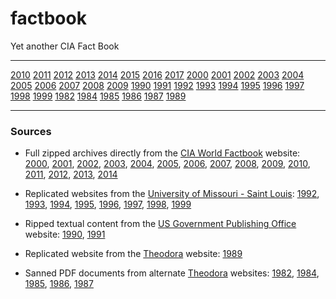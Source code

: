 # factbook
Yet another CIA Fact Book

 ------ ------ ------ ------ ------ ------ ------ ------ ------ ------
 [2010] [2011] [2012] [2013] [2014] [2015] [2016] [2017]
 [2000] [2001] [2002] [2003] [2004] [2005] [2006] [2007] [2008] [2009]
 [1990] [1991] [1992] [1993] [1994] [1995] [1996] [1997] [1998] [1999]
               [1982]        [1984] [1985] [1986] [1987]        [1989]
 ------ ------ ------ ------ ------ ------ ------ ------ ------ ------


[2017]: http://bit.ly/2mwDGiD
[2016]: http://bit.ly/2mwDHTJ
[2015]: http://bit.ly/2myQjdo
[2014]: http://bit.ly/2mwjj5f
[2013]: http://bit.ly/2muHy3W
[2012]: http://bit.ly/2mwDKPp
[2011]: http://bit.ly/2muNhXw
[2010]: http://bit.ly/2mwDNuz
[2009]: http://bit.ly/2mwDO1B
[2008]: http://bit.ly/2mwDCiT
[2007]: http://bit.ly/2mwDQGL
[2006]: http://bit.ly/2mwDRuj
[2005]: http://bit.ly/2mwDShR
[2004]: http://bit.ly/2mwDTlV
[2003]: http://bit.ly/2mx8waW
[2002]: http://bit.ly/2mwijht
[2001]: http://bit.ly/2mwDW15
[2000]: http://bit.ly/2mv38VZ
[1999]: http://bit.ly/2mwDXSH
[1998]: http://bit.ly/2muoin5
[1997]: http://bit.ly/2mtOPRB
[1996]: http://bit.ly/2mwkxh3
[1995]: http://bit.ly/2mwijxZ
[1994]: http://bit.ly/2muo2EB
[1993]: http://bit.ly/2muNjP8
[1992]: http://bit.ly/2mwikC3
[1991]: http://bit.ly/2mwkyl7
[1990]: http://bit.ly/2mtORZJ
[1989]: http://bit.ly/2muHAc4
[1987]: http://bit.ly/2mxOeyn
[1986]: http://bit.ly/2mxOfSX
[1985]: http://bit.ly/2mtBSHm
[1984]: http://bit.ly/2mtBU1W
[1982]: http://bit.ly/2mtBVD2

### Sources

-   Full zipped archives directly from the [CIA World Factbook](http://bit.ly/2munRZZ) website:
    [2000](http://bit.ly/2mxN0mL),
    [2001](http://bit.ly/2mv2KXx),
    [2002](http://bit.ly/2mxdq81),
    [2003](http://bit.ly/2mw8yQo),
    [2004](http://bit.ly/2muMLc2),
    [2005](http://bit.ly/2mwD907),
    [2006](http://bit.ly/2myPVeW),
    [2007](http://bit.ly/2muNeel),
    [2008](http://bit.ly/2mv2JCX),
    [2009](http://bit.ly/2mwhTYr),
    [2010](http://bit.ly/2mxdowV),
    [2011](http://bit.ly/2mw8z6U),
    [2012](http://bit.ly/2muP5ji),
    [2013](http://bit.ly/2mxdqF3),
    [2014](http://bit.ly/2mwiVDP)

-   Replicated websites from the [University of Missouri - Saint Louis](http://www.umsl.edu):
    [1992](http://bit.ly/2mun9vK),
    [1993](http://bit.ly/2muP3rG),
    [1994](http://bit.ly/2mumScd),
    [1995](http://bit.ly/2myPT6O),
    [1996](http://bit.ly/2mwH2Cn),
    [1997](http://bit.ly/2munbDS),
    [1998](http://bit.ly/2muNcmJ),
    [1999](http://bit.ly/2muniPO)

-   Ripped textual content from the [US Government Publishing Office](https://www.gpo.gov/) website:
    [1990](http://bit.ly/2mulh65),
    [1991](http://bit.ly/2mv2JTt)

-   Replicated website from the [Theodora](http://www.theodora.com/) website:
    [1989](http://bit.ly/2mumQRD)

-   Sanned PDF documents from alternate [Theodora](http://www.theodora.com) websites:
    [1982](http://bit.ly/2mx8aRE),
    [1984](http://bit.ly/2mwkcuN),
    [1985](http://bit.ly/2mtBpoA),
    [1986](http://bit.ly/2mxEO5A),
    [1987](http://bit.ly/2muMTZ4)

